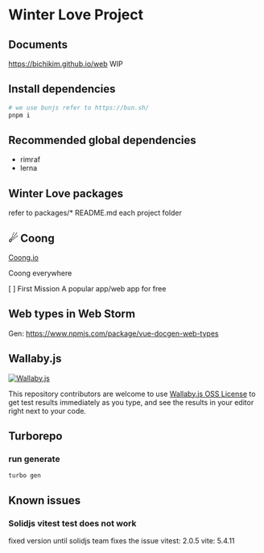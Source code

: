 # Winter Love Project

## Documents
https://bichikim.github.io/web WIP

## Install dependencies

```bash
# we use bunjs refer to https://bun.sh/
pnpm i
```

## Recommended global dependencies
- rimraf
- lerna

## Winter Love packages

refer to packages/* README.md each project folder

## ☄ Coong

[Coong.io](https://coong.io)

Coong everywhere

[ ] First Mission A popular app/web app for free

## Web types in Web Storm

Gen: https://www.npmjs.com/package/vue-docgen-web-types

## Wallaby.js

[![Wallaby.js](https://img.shields.io/badge/wallaby.js-powered-blue.svg?style=for-the-badge&logo=github)](https://wallabyjs.com/oss/)

This repository contributors are welcome to use
[Wallaby.js OSS License](https://wallabyjs.com/oss/) to get
test results immediately as you type, and see the results in
your editor right next to your code.

## Turborepo 

### run generate 

```shell
turbo gen
```

## Known issues

### Solidjs vitest test does not work

fixed version until solidjs team fixes the issue
vitest: 2.0.5
vite: 5.4.11
